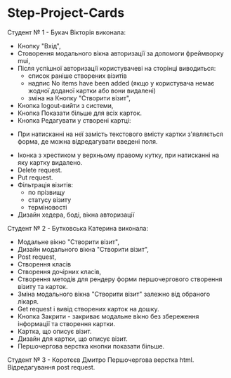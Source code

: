 # Step-Project-Cards

Студент № 1 - Букач Вікторія виконала:

* Кнопку "Вхід",
* Стоворення модального вікна авторизації за допомоги фреймворку mui, 
* Після успішної авторизації користувачеві на сторінці виводиться:
  - список раніше створених візитів
  - надпис No items have been added (якщо у користувача немає жодної доданої картки або вони видалені)
  - зміна на Кнопку "Створити візит",
* Кнопка logout-вийти з системи,
* Кнопка Показати більше для всіх карток.
* Кнопка Редагувати у створені картці:
 - При натисканні на неї замість текстового вмісту картки з'являється форма, де можна відредагувати введені поля.
* Іконка з хрестиком у верхньому правому кутку, при натисканні на яку картку видалено.
* Delete request.
* Put request.
* Фільтрація візитів:
  - по прізвищу
  - статусу візиту
  - терміновості
* Дизайн хедера, боді, вікна авторизації


Студент № 2 - Бутковська Катерина виконала:

* Модальне вікно "Створити візит",
* Дизайн модального вікна "Створити візит",
* Post request,
* Створення класів
* Створення дочірних класів,
* Створення методів для рендеру форми першочергового створення візиту та карток.
* Зміна модального вікна "Створити візит" залежно від обраного лікаря.
* Get request і вивід створених карток на дошку.
* Кнопка Закрити - закриває модальне вікно без збереження інформації та створення картки.
* Картка, що описує візит.
* Дизайн для картки, що описує візит.
* Першочергова верстка кнопки показати більше.


Студент № 3 - Коротєєв Дмитро
Першочергова верстка html.
Відредагування post request.
